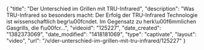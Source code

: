 {
    "title": "Der Unterschied im Grillen mit TRU-Infrared",
    "description": "Was TRU-Infrared so besonders macht: Der Erfolg der TRU-Infrared Technologie ist wissenschaftlich begr\u00fcndet. Im Gegensatz zu herk\u00f6mmlichen Gasgrills, die f\u00fcr...",
    "videoid": "125227",
    "date_created": "1382373069",
    "date_modified": "1418181069",
    "type": "captivate",
    "layout": "video",
    "url": "\/v\/der-unterschied-im-grillen-mit-tru-infrared\/125227"
}